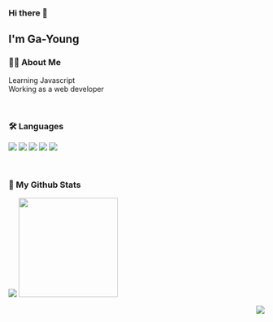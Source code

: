 ### Hi there 👋
## I'm Ga-Young
<!--
**songa0/songa0** is a ✨ _special_ ✨ repository because its `README.md` (this file) appears on your GitHub profile.

Here are some ideas to get you started:

- 🔭 I’m currently working on ...
- 🌱 I’m currently learning Javascript 
- 👯 I’m looking to collaborate on ...
- 🤔 I’m looking for help with ...
- 💬 Ask me about ...
- 📫 How to reach me: ...
- 😄 Pronouns: ...
- ⚡ Fun fact: ...
-->

  <h3>👩‍💻 About Me</h3>
  <p>
   Learning Javascript   <br/>
   Working as a web developer
  </p>
  <br/>
  
  <h3>🛠 Languages</h3>
  <p>
  <img src="https://img.icons8.com/color/48/000000/javascript.png"/> <img src="https://img.icons8.com/color/48/000000/java-coffee-cup-logo.png"/> <img src="https://img.icons8.com/color/48/000000/html-5.png"/> <img src="https://img.icons8.com/color/48/000000/css3.png"/> <img src="https://img.icons8.com/color/48/000000/android-os.png"/>
  </p>
  <br/>
  
  <h3>📇 My Github Stats</h3> 
  <p>
   <img src = "https://github-readme-stats.vercel.app/api?username=songa0&show_icons=true&theme=graywhite">  
   <img src = "https://github-readme-stats.vercel.app/api/top-langs/?username=songa0" height="195px">
  </p> 
<!--![songa0's github stats](https://github-readme-stats.vercel.app/api?username=songa0&show_icons=true&hide=contribs,prs&theme=graywhite)
[![Top Langs](https://github-readme-stats.vercel.app/api/top-langs/?username=songa0)](https://github.com/anuraghazra/github-readme-stats)-->
  <p align = "right">
  <a href="https://hits.seeyoufarm.com"><img src="https://hits.seeyoufarm.com/api/count/incr/badge.svg?url=https%3A%2F%2Fgithub.com%2Fsonga0%2Fhit-counter&count_bg=%236AAAEB&title_bg=%23555555&icon=&icon_color=%23E7E7E7&title=hits&edge_flat=false"/></a>
  </p>
